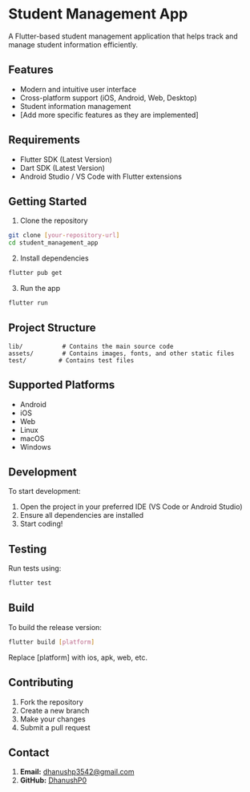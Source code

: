 # Student Management App

A Flutter-based student management application that helps track and manage student information efficiently.

## Features

- Modern and intuitive user interface
- Cross-platform support (iOS, Android, Web, Desktop)
- Student information management
- [Add more specific features as they are implemented]

## Requirements

- Flutter SDK (Latest Version)
- Dart SDK (Latest Version)
- Android Studio / VS Code with Flutter extensions

## Getting Started

1. Clone the repository
```bash
git clone [your-repository-url]
cd student_management_app
```

2. Install dependencies
```bash
flutter pub get
```

3. Run the app
```bash
flutter run
```

## Project Structure

```
lib/           # Contains the main source code
assets/        # Contains images, fonts, and other static files
test/         # Contains test files
```

## Supported Platforms

- Android
- iOS
- Web
- Linux
- macOS
- Windows

## Development

To start development:

1. Open the project in your preferred IDE (VS Code or Android Studio)
2. Ensure all dependencies are installed
3. Start coding!

## Testing

Run tests using:

```bash
flutter test
```

## Build

To build the release version:

```bash
flutter build [platform]
```
Replace [platform] with ios, apk, web, etc.

## Contributing

1. Fork the repository
2. Create a new branch
3. Make your changes
4. Submit a pull request

## Contact

1. **Email:** [dhanushp3542@gmail.com](dhanushp3542@gmail.com)  
3. **GitHub:** [DhanushP0](https://github.com/DhanushP0)  


